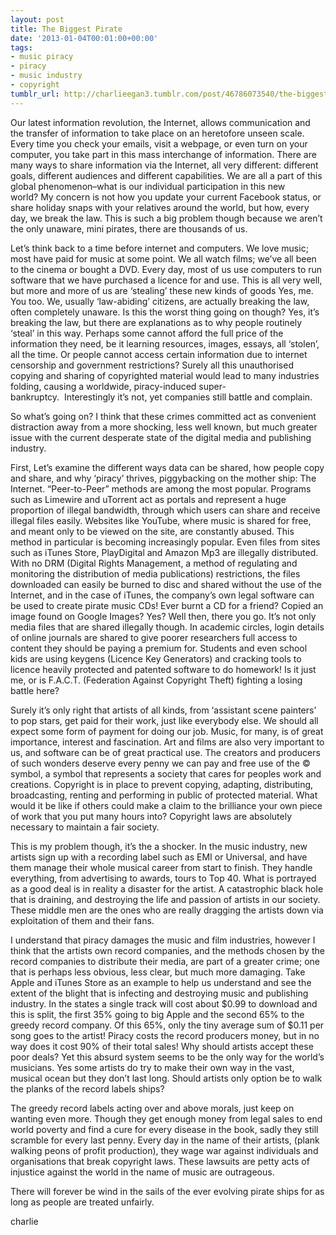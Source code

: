 ```yaml
---
layout: post
title: The Biggest Pirate
date: '2013-01-04T00:01:00+00:00'
tags:
- music piracy
- piracy
- music industry
- copyright
tumblr_url: http://charlieegan3.tumblr.com/post/46786073540/the-biggest-pirate
---
```

Our latest information revolution, the Internet, allows communication and the transfer of information to take place on an heretofore unseen scale. Every time you check your emails, visit a webpage, or even turn on your computer, you take part in this mass interchange of information. There are many ways to share information via the Internet, all very different: different goals, different audiences and different capabilities. We are all a part of this global phenomenon–what is our individual participation in this new world? My concern is not how you update your current Facebook status, or share holiday snaps with your relatives around the world, but how, every day, we break the law. This is such a big problem though because we aren’t the only unaware, mini pirates, there are thousands of us.

Let’s think back to a time before internet and computers. We love music; most have paid for music at some point. We all watch films; we’ve all been to the cinema or bought a DVD. Every day, most of us use computers to run software that we have purchased a licence for and use. This is all very well, but more and more of us are ‘stealing’ these new kinds of goods Yes, me. You too. We, usually ‘law-abiding’ citizens, are actually breaking the law, often completely unaware. Is this the worst thing going on though? Yes, it’s breaking the law, but there are explanations as to why people routinely ‘steal’ in this way. Perhaps some cannot afford the full price of the information they need, be it learning resources, images, essays, all ‘stolen’, all the time. Or people cannot access certain information due to internet censorship and government restrictions? Surely all this unauthorised copying and sharing of copyrighted material would lead to many industries folding, causing a worldwide, piracy-induced super-bankruptcy.  Interestingly it’s not, yet companies still battle and complain.

So what’s going on? I think that these crimes committed act as convenient distraction away from a more shocking, less well known, but much greater issue with the current desperate state of the digital media and publishing industry.

First, Let’s examine the different ways data can be shared, how people copy and share, and why ‘piracy’ thrives, piggybacking on the mother ship: The Internet. “Peer-to-Peer” methods are among the most popular. Programs such as Limewire and uTorrent act as portals and represent a huge proportion of illegal bandwidth, through which users can share and receive illegal files easily. Websites like YouTube, where music is shared for free, and meant only to be viewed on the site, are constantly abused. This method in particular is becoming increasingly popular. Even files from sites such as iTunes Store, PlayDigital and Amazon Mp3 are illegally distributed. With no DRM (Digital Rights Management, a method of regulating and monitoring the distribution of media publications) restrictions, the files downloaded can easily be burned to disc and shared without the use of the Internet, and in the case of iTunes, the company’s own legal software can be used to create pirate music CDs! Ever burnt a CD for a friend? Copied an image found on Google Images? Yes? Well then, there you go. It’s not only media files that are shared illegally though. In academic circles, login details of online journals are shared to give poorer researchers full access to content they should be paying a premium for. Students and even school kids are using keygens (Licence Key Generators) and cracking tools to licence heavily protected and patented software to do homework! Is it just me, or is F.A.C.T. (Federation Against Copyright Theft) fighting a losing battle here?

Surely it’s only right that artists of all kinds, from ‘assistant scene painters’ to pop stars, get paid for their work, just like everybody else. We should all expect some form of payment for doing our job. Music, for many, is of great importance, interest and fascination. Art and films are also very important to us, and software can be of great practical use. The creators and producers of such wonders deserve every penny we can pay and free use of the © symbol, a symbol that represents a society that cares for peoples work and creations. Copyright is in place to prevent copying, adapting, distributing, broadcasting, renting and performing in public of protected material. What would it be like if others could make a claim to the brilliance your own piece of work that you put many hours into? Copyright laws are absolutely necessary to maintain a fair society.

This is my problem though, it’s the a shocker. In the music industry, new artists sign up with a recording label such as EMI or Universal, and have them manage their whole musical career from start to finish. They handle everything, from advertising to awards, tours to Top 40. What is portrayed as a good deal is in reality a disaster for the artist. A catastrophic black hole that is draining, and destroying the life and passion of artists in our society. These middle men are the ones who are really dragging the artists down via exploitation of them and their fans.

I understand that piracy damages the music and film industries, however I think that the artists own record companies, and the methods chosen by the record companies to distribute their media, are part of a greater crime; one that is perhaps less obvious, less clear, but much more damaging. Take Apple and iTunes Store as an example to help us understand and see the extent of the blight that is infecting and destroying music and publishing industry. In the states a single track will cost about $0.99 to download and this is split, the first 35% going to big Apple and the second 65% to the greedy record company. Of this 65%, only the tiny average sum of $0.11 per song goes to the artist! Piracy costs the record producers money, but in no way does it cost 90% of their total sales! Why should artists accept these poor deals? Yet this absurd system seems to be the only way for the world’s musicians. Yes some artists do try to make their own way in the vast, musical ocean but they don’t last long. Should artists only option be to walk the planks of the record labels ships?

The greedy record labels acting over and above morals, just keep on wanting even more. Though they get enough money from legal sales to end world poverty and find a cure for every disease in the book, sadly they still scramble for every last penny. Every day in the name of their artists, (plank walking peons of profit production), they wage war against individuals and organisations that break copyright laws. These lawsuits are petty acts of injustice against the world in the name of music are outrageous. 

There will forever be wind in the sails of the ever evolving pirate ships for as long as people are treated unfairly.

charlie
